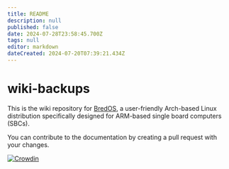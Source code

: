 ```yaml
---
title: README
description: null
published: false
date: 2024-07-28T23:58:45.700Z
tags: null
editor: markdown
dateCreated: 2024-07-20T07:39:21.434Z
---
```


# wiki-backups

This is the wiki repository for [BredOS](https://wiki.bredos.org/en/home), a user-friendly Arch-based Linux distribution specifically designed for ARM-based single board computers (SBCs).

You can contribute to the documentation by creating a pull request with your changes.

[![Crowdin](https://badges.crowdin.net/e/79de63f39f14962a569beb112d22861c/localized.svg)](https://bredos.crowdin.com/wiki)
